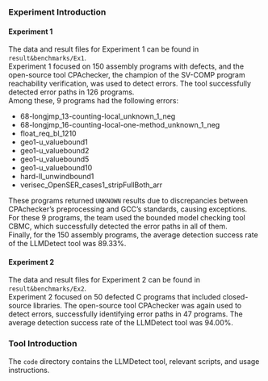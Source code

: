 ### Experiment Introduction

#### Experiment 1
The data and result files for Experiment 1 can be found in `result&benchmarks/Ex1`.  
Experiment 1 focused on 150 assembly programs with defects, and the open-source tool CPAchecker, the champion of the SV-COMP program reachability verification, was used to detect errors. The tool successfully detected error paths in 126 programs.  
Among these, 9 programs had the following errors:
- 68-longjmp_13-counting-local_unknown_1_neg
- 68-longjmp_16-counting-local-one-method_unknown_1_neg
- float_req_bl_1210
- geo1-u_valuebound1
- geo1-u_valuebound2
- geo1-u_valuebound5
- geo1-u_valuebound10
- hard-ll_unwindbound1
- verisec_OpenSER_cases1_stripFullBoth_arr  

These programs returned `UNKNOWN` results due to discrepancies between CPAchecker’s preprocessing and GCC’s standards, causing exceptions.  
For these 9 programs, the team used the bounded model checking tool CBMC, which successfully detected the error paths in all of them.  
Finally, for the 150 assembly programs, the average detection success rate of the LLMDetect tool was 89.33%.

#### Experiment 2
The data and result files for Experiment 2 can be found in `result&benchmarks/Ex2`.  
Experiment 2 focused on 50 defected C programs that included closed-source libraries. The open-source tool CPAchecker was again used to detect errors, successfully identifying error paths in 47 programs. The average detection success rate of the LLMDetect tool was 94.00%.

### Tool Introduction
The `code` directory contains the LLMDetect tool, relevant scripts, and usage instructions.


